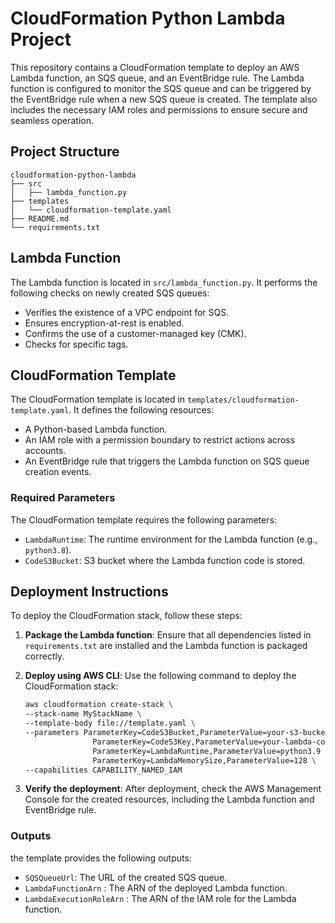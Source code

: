 # CloudFormation Python Lambda Project

This repository contains a CloudFormation template to deploy an AWS Lambda function, an SQS queue, and an EventBridge rule. The Lambda function is configured to monitor the SQS queue and can be triggered by the EventBridge rule when a new SQS queue is created. The template also includes the necessary IAM roles and permissions to ensure secure and seamless operation.

## Project Structure

```
cloudformation-python-lambda
├── src
│   ├── lambda_function.py
├── templates
│   └── cloudformation-template.yaml
├── README.md
└── requirements.txt
```

## Lambda Function

The Lambda function is located in `src/lambda_function.py`. It performs the following checks on newly created SQS queues:

- Verifies the existence of a VPC endpoint for SQS.
- Ensures encryption-at-rest is enabled.
- Confirms the use of a customer-managed key (CMK).
- Checks for specific tags.

## CloudFormation Template

The CloudFormation template is located in `templates/cloudformation-template.yaml`. It defines the following resources:

- A Python-based Lambda function.
- An IAM role with a permission boundary to restrict actions across accounts.
- An EventBridge rule that triggers the Lambda function on SQS queue creation events.

### Required Parameters

The CloudFormation template requires the following parameters:

- `LambdaRuntime`: The runtime environment for the Lambda function (e.g., `python3.8`).
- `CodeS3Bucket`: S3 bucket where the Lambda function code is stored.

## Deployment Instructions

To deploy the CloudFormation stack, follow these steps:

1. **Package the Lambda function**:
   Ensure that all dependencies listed in `requirements.txt` are installed and the Lambda function is packaged correctly.

2. **Deploy using AWS CLI**:
   Use the following command to deploy the CloudFormation stack:
   ```bash
   aws cloudformation create-stack \
   --stack-name MyStackName \
   --template-body file://template.yaml \
   --parameters ParameterKey=CodeS3Bucket,ParameterValue=your-s3-bucket-name \
                  ParameterKey=CodeS3Key,ParameterValue=your-lambda-code.zip \
                  ParameterKey=LambdaRuntime,ParameterValue=python3.9 \
                  ParameterKey=LambdaMemorySize,ParameterValue=128 \
   --capabilities CAPABILITY_NAMED_IAM
   ```

3. **Verify the deployment**:
   After deployment, check the AWS Management Console for the created resources, including the Lambda function and EventBridge rule.

### Outputs

the template provides the following outputs:

- `SQSQueueUrl`: The URL of the created SQS queue.
- `LambdaFunctionArn` :	The ARN of the deployed Lambda function.
- `LambdaExecutionRoleArn` :	The ARN of the IAM role for the Lambda function.
